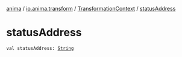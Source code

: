[anima](../../index.md) / [io.anima.transform](../index.md) / [TransformationContext](index.md) / [statusAddress](./status-address.md)

# statusAddress

`val statusAddress: `[`String`](https://kotlinlang.org/api/latest/jvm/stdlib/kotlin/-string/index.html)